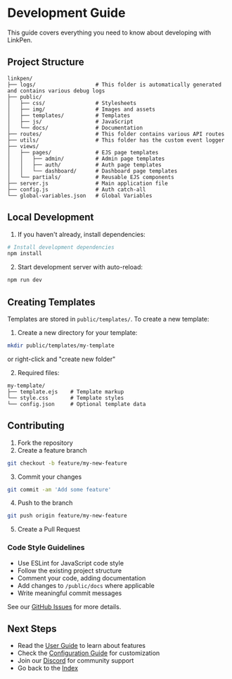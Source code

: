 # Development Guide

This guide covers everything you need to know about developing with LinkPen.

## Project Structure

```
linkpen/
├── logs/                   # This folder is automatically generated and contains various debug logs
├── public/
│   ├── css/                # Stylesheets
│   ├── img/                # Images and assets
│   ├── templates/          # Templates
│   ├── js/                 # JavaScript
│   └── docs/               # Documentation
├── routes/                 # This folder contains various API routes
├── utils/                  # This folder has the custom event logger
├── views/
│   ├── pages/              # EJS page templates
│   │   ├── admin/          # Admin page templates
│   │   ├── auth/           # Auth page templates
│   │   └── dashboard/      # Dashboard page templates
│   └── partials/           # Reusable EJS components
├── server.js               # Main application file
├── config.js               # Auth catch-all
└── global-variables.json   # Global Variables
```

## Local Development

1. If you haven't already, install dependencies:
```bash
# Install development dependencies
npm install
```

2. Start development server with auto-reload:
```bash
npm run dev
```

## Creating Templates

Templates are stored in `public/templates/`. To create a new template:

1. Create a new directory for your template:
```bash
mkdir public/templates/my-template
```
or right-click and "create new folder"

2. Required files:
```
my-template/
├── template.ejs    # Template markup
└── style.css       # Template styles
└── config.json     # Optional template data
```

## Contributing

1. Fork the repository
2. Create a feature branch
```bash
git checkout -b feature/my-new-feature
```
3. Commit your changes
```bash
git commit -am 'Add some feature'
```
4. Push to the branch
```bash
git push origin feature/my-new-feature
```
5. Create a Pull Request

### Code Style Guidelines

- Use ESLint for JavaScript code style
- Follow the existing project structure
- Comment your code, adding documentation
- Add changes to `/public/docs` where applicable
- Write meaningful commit messages

See our [GitHub Issues](https://github.com/sleepingami/linkpen/issues) for more details.

## Next Steps

- Read the [User Guide](./user-guide.md) to learn about features
- Check the [Configuration Guide](./configuration.md) for customization
- Join our [Discord](https://discord.gg/pbV2eFEHBt) for community support
- Go back to the [Index](./index.md)
